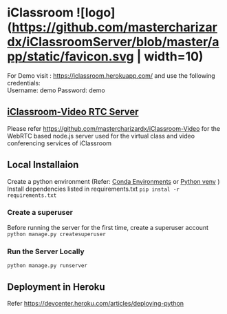 # iClassroom ![logo](https://github.com/mastercharizardx/iClassroomServer/blob/master/app/static/favicon.svg | width=10)
For Demo visit : https://iclassroom.herokuapp.com/ and use the following credentials:  
Username: demo
Password: demo


## [iClassroom-Video RTC Server](https://github.com/mastercharizardx/iClassroom-Video)
Please refer https://github.com/mastercharizardx/iClassroom-Video for the WebRTC based node.js server used for the virtual class and video conferencing services of iClassroom


## Local Installaion

Create a python environment (Refer: [Conda Environments](https://docs.conda.io/projects/conda/en/latest/user-guide/tasks/manage-environments.html) or [Python venv](https://docs.python.org/3/tutorial/venv.html) )
Install dependencies listed in requirements.txt ` pip instal -r requirements.txt `

### Create a superuser
Before running the server for the first time, create a superuser account
` python manage.py createsuperuser ` 

### Run the Server Locally
` python manage.py runserver `


## Deployment in Heroku
 Refer https://devcenter.heroku.com/articles/deploying-python
 